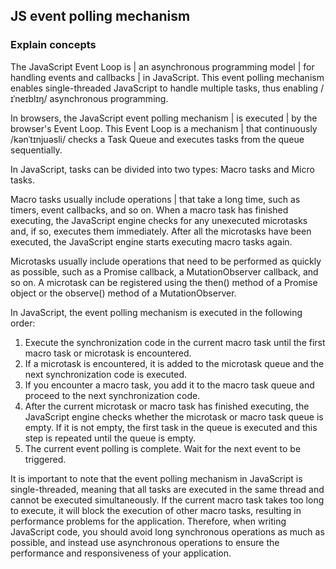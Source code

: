 ## JS event polling mechanism

### Explain concepts

The JavaScript Event Loop is | an asynchronous programming model | for handling events and callbacks | in JavaScript. This event polling mechanism enables single-threaded JavaScript to handle multiple tasks, thus enabling /ɪˈneɪblɪŋ/ asynchronous programming.

In browsers, the JavaScript event polling mechanism | is executed | by the browser's Event Loop. This Event Loop is a mechanism | that continuously /kənˈtɪnjuəsli/ checks a Task Queue and executes tasks from the queue sequentially.

In JavaScript, tasks can be divided into two types: Macro tasks and Micro tasks.

Macro tasks usually include operations | that take a long time, such as timers, event callbacks, and so on. When a macro task has finished executing, the JavaScript engine checks for any unexecuted microtasks and, if so, executes them immediately. After all the microtasks have been executed, the JavaScript engine starts executing macro tasks again.

Microtasks usually include operations that need to be performed as quickly as possible, such as a Promise callback, a MutationObserver callback, and so on. A microtask can be registered using the then() method of a Promise object or the observe() method of a MutationObserver.

In JavaScript, the event polling mechanism is executed in the following order:

1. Execute the synchronization code in the current macro task until the first macro task or microtask is encountered.
2. If a microtask is encountered, it is added to the microtask queue and the next synchronization code is executed.
3. If you encounter a macro task, you add it to the macro task queue and proceed to the next synchronization code.
4. After the current microtask or macro task has finished executing, the JavaScript engine checks whether the microtask or macro task queue is empty. If it is not empty, the first task in the queue is executed and this step is repeated until the queue is empty.
5. The current event polling is complete. Wait for the next event to be triggered.

It is important to note that the event polling mechanism in JavaScript is single-threaded, meaning that all tasks are executed in the same thread and cannot be executed simultaneously. If the current macro task takes too long to execute, it will block the execution of other macro tasks, resulting in performance problems for the application. Therefore, when writing JavaScript code, you should avoid long synchronous operations as much as possible, and instead use asynchronous operations to ensure the performance and responsiveness of your application.

